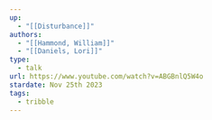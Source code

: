 ```yaml
---
up:
  - "[[Disturbance]]"
authors:
  - "[[Hammond, William]]"
  - "[[Daniels, Lori]]"
type:
  - talk
url: https://www.youtube.com/watch?v=ABGBnlQ5W4o
stardate: Nov 25th 2023
tags:
  - tribble
---
```


